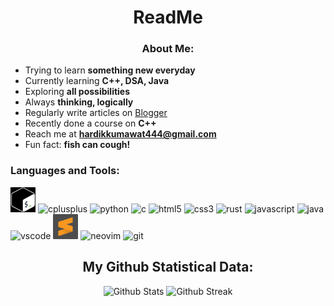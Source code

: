 <h1 align="center"> ReadMe</h1>

<h3 align="center">About Me:</h3>

- Trying to learn **something new everyday**
- Currently learning **C++, DSA, Java**
- Exploring **all possibilities**
- Always **thinking, logically**
- Regularly write articles on [Blogger](https://www.blogger.com/blog/posts/3197869629878138682)
- Recently done a course on **C++**
- Reach me at **hardikkumawat444@gmail.com**
- Fun fact: **fish can cough!**

<h3 align="left">Languages and Tools:</h3>

<p align="left">
  <img src="bash.png" alt="bash" width="40" height="40"/>
  <img src="cplusplus.png" alt="cplusplus" width="40" height="40"/>
  <img src="python.png" alt="python" width="40" height="40"/>
  <img src="c.png" alt="c" width="40" height="40"/>
  <img src="html5.png" alt="html5" width="40" height="40"/>
  <img src="css3.png" alt="css3" width="40" height="40"/>
  <img src="rust.png" alt="rust" width="40" height="40"/>
  <img src="javascript.png" alt="javascript" width="40" height="40"/>
  <img src="java.png" alt="java" width="40" height="40"/>
  <img src="vscode.png" alt="vscode" width="40" height="40"/>
  <img src="subl.png" alt="subl" width="40" height="40"/>
  <img src="neovim.png" alt="neovim" width="40" height="40"/>
  <img src="git.png" alt="git" width="40" height="40"/>
</p>

<div align="center">
  <h2 align="center">My Github Statistical Data:</h2> 
  <img src="https://github-readme-stats.vercel.app/api?username=hardikkum444&show_icons=true&theme=radical&hide_border=true&locale=en" alt="Github Stats"/>
  <img src="https://streak-stats.demolab.com?user=hardikkum444&theme=radical&border_radius=5.3" alt="Github Streak"/>
</div>
